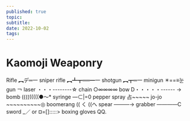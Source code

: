 ```yaml
---
published: true
topic: 
subtitle: 
date: 2022-10-02
tags: 
---
```


# Kaomoji Weaponry
Rifle ︻デ═一
sniper rifle ︻┻┳══━一
shotgun ︻┳═一
minigun ✴️==≡눈
gun ￢
laser ・・・--------☆
chain ○∞∞∞∞
bow D・・・・・------ →
bomb (((((((((●～*
syringe ―⊂|=0
pepper spray 占~~~~~
jo-jo ~~~~~~~~~~◎
boomerang (( く ((へ
spear ―――→
grabber ――――C
sword _／ or ¤=[]:::::>
boxing gloves QQ.
